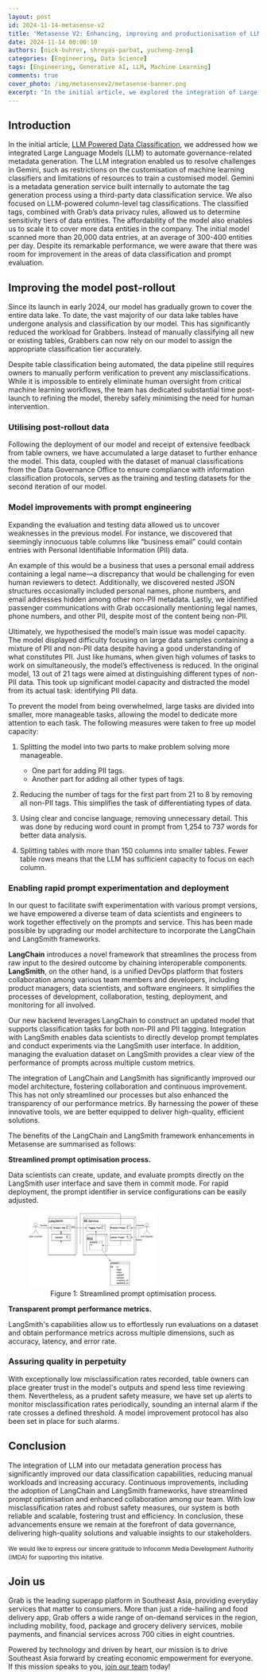 ```yaml
---
layout: post
id: 2024-11-14-metasense-v2
title: 'Metasense V2: Enhancing, improving and productionisation of LLM powered data governance'
date: 2024-11-14 00:00:10
authors: [nick-buhrer, shreyas-parbat, yucheng-zeng]
categories: [Engineering, Data Science]
tags: [Engineering, Generative AI, LLM, Machine Learning]
comments: true
cover_photo: /img/metasensev2/metasense-banner.png
excerpt: "In the initial article, we explored the integration of Large Language Models (LLM) to automate metadata generation, addressing challenges like limited customisation and resource constraints. This integration enabled efficient column-level tag classifications and data sensitivity tiering. With the model initially scanning over 20,000 entries, we identified areas for improvement post-rollout. These advancements have significantly reduced manual workloads, increased accuracy, and bolstered trust in our data governance processes."
---
```




## Introduction


In the initial article, [LLM Powered Data Classification](https://engineering.grab.com/llm-powered-data-classification), we addressed how we integrated Large Language Models (LLM) to automate governance-related metadata generation. The LLM integration enabled us to resolve challenges in Gemini, such as restrictions on the customisation of machine learning classifiers and limitations of resources to train a customised model. Gemini is a metadata generation service built internally to automate the tag generation process using a third-party data classification service. We also focused on LLM-powered column-level tag classifications. The classified tags, combined with Grab’s data privacy rules, allowed us to determine sensitivity tiers of data entities. The affordability of the model also enables us to scale it to cover more data entities in the company. The initial model scanned more than 20,000 data entries, at an average of 300-400 entities per day. Despite its remarkable performance, we were aware that there was room for improvement in the areas of data classification and prompt evaluation.

## Improving the model post-rollout

Since its launch in early 2024, our model has gradually grown to cover the entire data lake. To date, the vast majority of our data lake tables have undergone analysis and classification by our model. This has significantly reduced the workload for Grabbers. Instead of manually classifying all new or existing tables, Grabbers can now rely on our model to assign the appropriate classification tier accurately.

Despite table classification being automated, the data pipeline still requires owners to manually perform verification to prevent any misclassifications. While it is impossible to entirely eliminate human oversight from critical machine learning workflows, the team has dedicated substantial time post-launch to refining the model, thereby safely minimising the need for human intervention.


### Utilising post-rollout data

Following the deployment of our model and receipt of extensive feedback from table owners, we have accumulated a large dataset to further enhance the model. This data, coupled with the dataset of manual classifications from the Data Governance Office to ensure compliance with information classification protocols, serves as the training and testing datasets for the second iteration of our model.


### Model improvements with prompt engineering

Expanding the evaluation and testing data allowed us to uncover weaknesses in the previous model. For instance, we discovered that seemingly innocuous table columns like “business email” could contain entries with Personal Identifiable Information (PII) data.

An example of this would be a business that uses a personal email address containing a legal name—a discrepancy that would be challenging for even human reviewers to detect. Additionally, we discovered nested JSON structures occasionally included personal names, phone numbers, and email addresses hidden among other non-PII metadata. Lastly, we identified passenger communications with Grab occasionally mentioning legal names, phone numbers, and other PII, despite most of the content being non-PII.

Ultimately, we hypothesised the model’s main issue was model capacity. The model displayed difficulty focusing on large data samples containing a mixture of PII and non-PII data despite having a good understanding of what constitutes PII. Just like humans, when given high volumes of tasks to work on simultaneously, the model’s effectiveness is reduced. In the original model, 13 out of 21 tags were aimed at distinguishing different types of non-PII data. This took up significant model capacity and distracted the model from its actual task: identifying PII data. 

To prevent the model from being overwhelmed, large tasks are divided into smaller, more manageable tasks, allowing the model to dedicate more attention to each task. The following measures were taken to free up model capacity:


1. Splitting the model into two parts to make problem solving more manageable.  
   * One part for adding PII tags.  
   * Another part for adding all other types of tags. 

2. Reducing the number of tags for the first part from 21 to 8 by removing all non-PII tags. This simplifies the task of differentiating types of data. 

3. Using clear and concise language, removing unnecessary detail. This was done by reducing word count in prompt from 1,254 to 737 words for better data analysis.

4. Splitting tables with more than 150 columns into smaller tables. Fewer table rows means that the LLM has sufficient capacity to focus on each column.


### Enabling rapid prompt experimentation and deployment

In our quest to facilitate swift experimentation with various prompt versions, we have empowered a diverse team of data scientists and engineers to work together effectively on the prompts and service. This has been made possible by upgrading our model architecture to incorporate the LangChain and LangSmith frameworks.


**LangChain** introduces a novel framework that streamlines the process from raw input to the desired outcome by chaining interoperable components. **LangSmith**, on the other hand, is a unified DevOps platform that fosters collaboration among various team members and developers, including product managers, data scientists, and software engineers. It simplifies the processes of development, collaboration, testing, deployment, and monitoring for all involved.

Our new backend leverages LangChain to construct an updated model that supports classification tasks for both non-PII and PII tagging. Integration with LangSmith enables data scientists to directly develop prompt templates and conduct experiments via the LangSmith user interface. In addition, managing the evaluation dataset on LangSmith provides a clear view of the performance of prompts across multiple custom metrics.

The integration of LangChain and LangSmith has significantly improved our model architecture, fostering collaboration and continuous improvement. This has not only streamlined our processes but also enhanced the transparency of our performance metrics. By harnessing the power of these innovative tools, we are better equipped to deliver high-quality, efficient solutions.

The benefits of the LangChain and LangSmith framework enhancements in Metasense are summarised as follows:


**Streamlined prompt optimisation process.** 

   Data scientists can create, update, and evaluate prompts directly on the LangSmith user interface and save them in commit mode. For rapid deployment, the prompt identifier in service configurations can be easily adjusted.  

<div class="post-image-section"><figure>
  <img src="/img/metasensev2/figure-1.png" alt="" style="width:60%"><figcaption align="middle">Figure 1: Streamlined prompt optimisation process.</figcaption>
  </figure>
</div>


**Transparent prompt performance metrics.** 

   LangSmith's capabilities allow us to effortlessly run evaluations on a dataset and obtain performance metrics across multiple dimensions, such as accuracy, latency, and error rate.  
   

### Assuring quality in perpetuity

With exceptionally low misclassification rates recorded, table owners can place greater trust in the model's outputs and spend less time reviewing them. Nevertheless, as a prudent safety measure, we have set up alerts to monitor misclassification rates periodically, sounding an internal alarm if the rate crosses a defined threshold. A model improvement protocol has also been set in place for such alarms.


## Conclusion

The integration of LLM into our metadata generation process has significantly improved our data classification capabilities, reducing manual workloads and increasing accuracy. Continuous improvements, including the adoption of LangChain and LangSmith frameworks, have streamlined prompt optimisation and enhanced collaboration among our team. With low misclassification rates and robust safety measures, our system is both reliable and scalable, fostering trust and efficiency. In conclusion, these advancements ensure we remain at the forefront of data governance, delivering high-quality solutions and valuable insights to our stakeholders.

<small class="credits">We would like to express our sincere gratitude to Infocomm Media Development Authority (IMDA) for supporting this initative.</small>


## Join us

Grab is the leading superapp platform in Southeast Asia, providing everyday services that matter to consumers. More than just a ride-hailing and food delivery app, Grab offers a wide range of on-demand services in the region, including mobility, food, package and grocery delivery services, mobile payments, and financial services across 700 cities in eight countries.

Powered by technology and driven by heart, our mission is to drive Southeast Asia forward by creating economic empowerment for everyone. If this mission speaks to you, [join our team](https://grab.careers/) today!